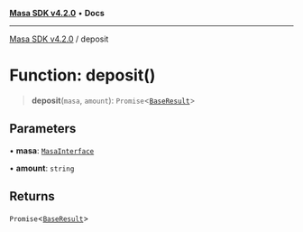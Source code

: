 [**Masa SDK v4.2.0**](../README.md) • **Docs**

***

[Masa SDK v4.2.0](../globals.md) / deposit

# Function: deposit()

> **deposit**(`masa`, `amount`): `Promise`\<[`BaseResult`](../interfaces/BaseResult.md)\>

## Parameters

• **masa**: [`MasaInterface`](../interfaces/MasaInterface.md)

• **amount**: `string`

## Returns

`Promise`\<[`BaseResult`](../interfaces/BaseResult.md)\>
